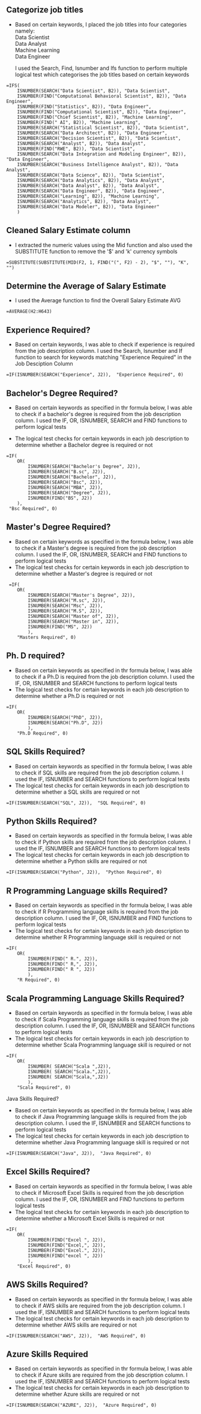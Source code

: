 ## Categorize job titles 
- Based on certain keywords, I placed the job titles into four categories namely: <br>
Data Scientist <br>
Data Analyst <br>
Machine Learning <br>
Data Engineer <br>

    I used the Search, Find, Isnumber and Ifs function to perform multiple logical test which categorises the job titles based on certain keywords
```excel
=IFS(
    ISNUMBER(SEARCH("Data Scientist", B2)), "Data Scientist", 
    ISNUMBER(FIND("Computational Behavioral Scientist", B2)), "Data Engineer", 
    ISNUMBER(FIND("Statistics", B2)), "Data Engineer", 
    ISNUMBER(FIND("Computational Scientist", B2)), "Data Engineer", 
    ISNUMBER(FIND("Chief Scientist", B2)), "Machine Learning", 
    ISNUMBER(FIND(" AI", B2)), "Machine Learning", 
    ISNUMBER(SEARCH("Statistical Scientist", B2)), "Data Scientist", 
    ISNUMBER(SEARCH("Data Architect", B2)), "Data Engineer", 
    ISNUMBER(SEARCH("Decision Scientist", B2)), "Data Scientist", 
    ISNUMBER(SEARCH("Analyst", B2)), "Data Analyst", 
    ISNUMBER(FIND("RWE", B2)), "Data Scientist", 
    ISNUMBER(SEARCH("Data Integration and Modeling Engineer", B2)), "Data Engineer", 
    ISNUMBER(SEARCH("Business Intelligence Analyst", B2)), "Data Analyst",  
    ISNUMBER(SEARCH("Data Science", B2)), "Data Scientist", 
    ISNUMBER(SEARCH("Data Analytics", B2)), "Data Analyst",  
    ISNUMBER(SEARCH("Data Analyst", B2)), "Data Analyst",  
    ISNUMBER(SEARCH("Data Engineer", B2)), "Data Engineer", 
    ISNUMBER(SEARCH("Learning", B2)), "Machine Learning", 
    ISNUMBER(SEARCH("Analytics", B2)), "Data Analyst", 
    ISNUMBER(SEARCH("Data Modeler", B2)), "Data Engineer"
    )
```

## Cleaned Salary Estimate column
- I extracted the numeric values using the Mid function and also used the SUBSTITUTE function to remove the '$' and 'k' currency symbols 

```excel
=SUBSTITUTE(SUBSTITUTE(MID(F2, 1, FIND("(", F2) - 2), "$", ""), "K", "")
```

## Determine the Average of Salary Estimate
- I used the Average function to find the Overall Salary Estimate AVG

```excel
=AVERAGE(H2:H643)
```

## Experience Required? 
- Based on certain keywords, I was able to check if experience is required from the job description column.
  I used the Search, Isnumber and If function to search for keywords matching "Experience Required" in the Job Desciption Column 

```excel
=IF(ISNUMBER(SEARCH("Experience", J2)),  "Experience Required", 0)
```

## Bachelor's Degree Required?
- Based on certain keywords as specified in thr formula below, I was able to check if a bachelor's degree is required from the job description column.
I used the IF, OR, ISNUMBER, SEARCH and FIND functions to perform logical tests

- The logical test checks for certain keywords in each job description to determine whether a Bachelor degree is required or not

```excel
=IF(
    OR(
        ISNUMBER(SEARCH("Bachelor's Degree", J2)), 
        ISNUMBER(SEARCH("B.sc", J2)), 
        ISNUMBER(SEARCH("Bachelor", J2)), 
        ISNUMBER(SEARCH("Bsc", J2)), 
        ISNUMBER(SEARCH("MBA", J2)), 
        ISNUMBER(SEARCH("Degree", J2)), 
        ISNUMBER(FIND("BS", J2))
    ),
 "Bsc Required", 0)
```

## Master's Degree Required?
- Based on certain keywords as specified in the formula below, I was able to check if a Master's degree is required from the job description column. I used the IF, OR, ISNUMBER, SEARCH and FIND functions to perform logical tests
- The logical test checks for certain keywords in each job description to determine whether a Master's degree is required or not

```excel
 =IF(
    OR(
        ISNUMBER(SEARCH("Master's Degree", J2)), 
        ISNUMBER(SEARCH("M.sc", J2)), 
        ISNUMBER(SEARCH("Msc", J2)), 
        ISNUMBER(SEARCH("M.S", J2)),  
        ISNUMBER(SEARCH("Master of", J2)),  
        ISNUMBER(SEARCH("Master in", J2)), 
        ISNUMBER(FIND("MS", J2))
        ), 
    "Masters Required", 0)
```

## Ph. D required?
- Based on certain keywords as specified in thr formula below, I was able to check if a Ph.D is required from the job description column. I used the IF, OR, ISNUMBER and SEARCH functions to perform logical tests
- The logical test checks for certain keywords in each job description to determine whether a Ph.D is required or not

```excel
=IF(
    OR(
        ISNUMBER(SEARCH("PhD", J2)), 
        ISNUMBER(SEARCH("Ph.D", J2))
        ), 
    "Ph.D Required", 0)
```

## SQL Skills Required?
- Based on certain keywords as specified in thr formula below, I was able to check if SQL skills are required from the job description column. I used the IF, ISNUMBER and SEARCH functions to perform logical tests
- The logical test checks for certain keywords in each job description to determine whether a SQL skills are required or not

```excel
=IF(ISNUMBER(SEARCH("SQL", J2)),  "SQL Required", 0)
```

## Python Skills Required?
- Based on certain keywords as specified in thr formula below, I was able to check if Python skills are required from the job description column. I used the IF, ISNUMBER and SEARCH functions to perform logical tests
- The logical test checks for certain keywords in each job description to determine whether a Python skills are required or not

```excel
=IF(ISNUMBER(SEARCH("Python", J2)),  "Python Required", 0)
```

## R Programming Language skills Required?
- Based on certain keywords as specified in thr formula below, I was able to check if R Programming language skills is required from the job description column. I used the IF, OR, ISNUMBER and FIND functions to perform logical tests
- The logical test checks for certain keywords in each job description to determine whether R Programming language skill is required or not

```excel
=IF(
    OR(
        ISNUMBER(FIND(" R.", J2)), 
        ISNUMBER(FIND(" R,", J2)), 
        ISNUMBER(FIND(" R ", J2))
        ), 
    "R Required", 0)
```

## Scala Programming Language Skills Required?
- Based on certain keywords as specified in thr formula below, I was able to check if Scala Programming language skills is required from the job description column. I used the IF, OR, ISNUMBER and SEARCH functions to perform logical tests
- The logical test checks for certain keywords in each job description to determine whether Scala Programming language skill is required or not

```excel
=IF(
    OR(
        ISNUMBER( SEARCH("Scala ",J2)), 
        ISNUMBER( SEARCH("Scala.",J2)), 
        ISNUMBER( SEARCH("Scala,",J2))
        ), 
    "Scala Required", 0)
```

Java Skills Required?
- Based on certain keywords as specified in thr formula below, I was able to check if Java Programming language skills is required from the job description column. I used the IF, ISNUMBER and SEARCH functions to perform logical tests
- The logical test checks for certain keywords in each job description to determine whether Java Programming language skill is required or not

```excel
=IF(ISNUMBER(SEARCH("Java", J2)),  "Java Required", 0)
```

## Excel Skills Required? 
- Based on certain keywords as specified in thr formula below, I was able to check if Microsoft Excel Skills is required from the job description column. I used the IF, OR, ISNUMBER and FIND functions to perform logical tests
- The logical test checks for certain keywords in each job description to determine whether a Microsoft Excel Skills is required or not

```excel
=IF(
    OR(
        ISNUMBER(FIND("Excel ", J2)), 
        ISNUMBER(FIND("Excel,", J2)), 
        ISNUMBER(FIND("Excel.", J2)), 
        ISNUMBER(FIND("excel ", J2))
        ), 
    "Excel Required", 0)
```

## AWS Skills Required? 
- Based on certain keywords as specified in thr formula below, I was able to check if AWS skills are required from the job description column. I used the IF, ISNUMBER and SEARCH functions to perform logical tests
- The logical test checks for certain keywords in each job description to determine whether AWS skills are required or not

```excel
=IF(ISNUMBER(SEARCH("AWS", J2)),  "AWS Required", 0)
```

## Azure Skills Required 
- Based on certain keywords as specified in thr formula below, I was able to check if Azure skills are required from the job description column. I used the IF, ISNUMBER and SEARCH functions to perform logical tests
- The logical test checks for certain keywords in each job description to determine whether Azure skills are required or not

```excel
=IF(ISNUMBER(SEARCH("AZURE", J2)),  "Azure Required", 0)
```
